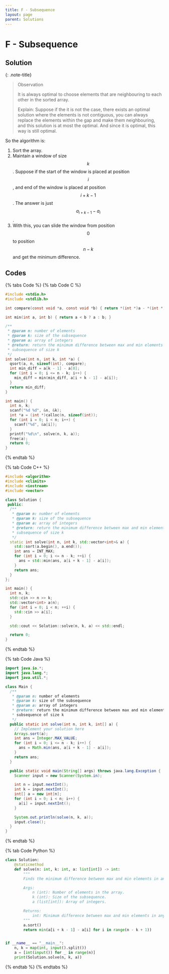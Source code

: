 ```yaml
---
title: F - Subsequence
layout: page
parent: Solutions
---
```


# F - Subsequence

## Solution

{: .note-title}
> Observation
>
> It is always optimal to choose elements that are neighbouring to each other in the sorted array.
>
> Explain: Suppose if the it is not the case, there exists an optimal solution where the elements is not contiguous, you can always replace the elements within the gap and make them neighbouring, and this solution is at most the optimal. And since it is optimal, this way is still optimal.

So the algorithm is:

1. Sort the array.
2. Maintain a window of size $$k$$. Suppose if the start of the window is placed at position $$i$$, and end of the window is placed at position $$i + k - 1$$. The answer is just $$a_{i + k - 1} - a_i$$.
3. With this, you can slide the window from position $$0$$ to position $$n - k$$ and get the minimum difference.

## Codes

{% tabs Code %}
{% tab Code C %}
```c
#include <stdio.h>
#include <stdlib.h>

int compare(const void *a, const void *b) { return *(int *)a - *(int *)b; }

int min(int a, int b) { return a < b ? a : b; }

/**
 * @param n: number of elements
 * @param k: size of the subsequence
 * @param a: array of integers
 * @return: return the minimum difference between max and min elements in any
 * subsequence of size k
 */
int solve(int n, int k, int *a) {
  qsort(a, n, sizeof(int), compare);
  int min_diff = a[k - 1] - a[0];
  for (int i = 0; i <= n - k; i++) {
    min_diff = min(min_diff, a[i + k - 1] - a[i]);
  }
  return min_diff;
}

int main() {
  int n, k;
  scanf("%d %d", &n, &k);
  int *a = (int *)calloc(n, sizeof(int));
  for (int i = 0; i < n; i++) {
    scanf("%d", &a[i]);
  }
  printf("%d\n", solve(n, k, a));
  free(a);
  return 0;
}
```
{% endtab %}

{% tab Code C++ %}
```cpp
#include <algorithm>
#include <climits>
#include <iostream>
#include <vector>

class Solution {
 public:
  /**
   * @param n: number of elements
   * @param k: size of the subsequence
   * @param a: array of integers
   * @return: return the minimum difference between max and min elements in any
   * subsequence of size k
   */
  static int solve(int n, int k, std::vector<int>& a) {
    std::sort(a.begin(), a.end());
    int ans = INT_MAX;
    for (int i = 0; i <= n - k; ++i) {
      ans = std::min(ans, a[i + k - 1] - a[i]);
    }
    return ans;
  }
};

int main() {
  int n, k;
  std::cin >> n >> k;
  std::vector<int> a(n);
  for (int i = 0; i < n; ++i) {
    std::cin >> a[i];
  }

  std::cout << Solution::solve(n, k, a) << std::endl;

  return 0;
}
```
{% endtab %}

{% tab Code Java %}
```java
import java.io.*;
import java.lang.*;
import java.util.*;

class Main {
  /**
   * @param n: number of elements
   * @param k: size of the subsequence
   * @param a: array of integers
   * @return: return the minimum difference between max and min elements in any
   * subsequence of size k
   */
  public static int solve(int n, int k, int[] a) {
    // Implement your solution here
    Arrays.sort(a);
    int ans = Integer.MAX_VALUE;
    for (int i = 0; i <= n - k; i++) {
      ans = Math.min(ans, a[i + k - 1] - a[i]);
    }
    return ans;
  }

  public static void main(String[] args) throws java.lang.Exception {
    Scanner input = new Scanner(System.in);

    int n = input.nextInt();
    int k = input.nextInt();
    int[] a = new int[n];
    for (int i = 0; i < n; i++) {
      a[i] = input.nextInt();
    }

    System.out.println(solve(n, k, a));
    input.close();
  }
}
```
{% endtab %}

{% tab Code Python %}
```python
class Solution:
    @staticmethod
    def solve(n: int, k: int, a: list[int]) -> int:
        """
        Finds the minimum difference between max and min elements in any subsequence of size k.

        Args:
            n (int): Number of elements in the array.
            k (int): Size of the subsequence.
            a (list[int]): Array of integers.

        Returns:
            int: Minimum difference between max and min elements in any subsequence of size k.
        """
        a.sort()
        return min(a[i + k - 1] - a[i] for i in range(n - k + 1))


if __name__ == "__main__":
    n, k = map(int, input().split())
    a = [int(input()) for _ in range(n)]
    print(Solution.solve(n, k, a))
```
{% endtab %}
{% endtabs %}
